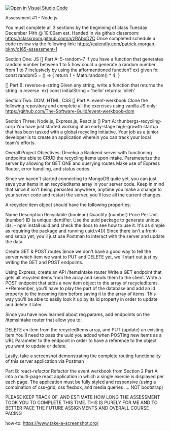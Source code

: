 [![Open in Visual Studio Code](https://classroom.github.com/assets/open-in-vscode-f059dc9a6f8d3a56e377f745f24479a46679e63a5d9fe6f495e02850cd0d8118.svg)](https://classroom.github.com/online_ide?assignment_repo_id=6569459&assignment_repo_type=AssignmentRepo)

Assessment #1 - Node.js

You must complete all 3 sections by the beginning of class Tuesday  
December 14th @ 10:00am est. Handed in via github classroom: https://classroom.github.com/a/zRAboD7C
Once completed schedule a code review via the following link: https://calendly.com/patrick-morgan-bkny/c165-assessment-1

Section One: JS
[] Part A: 5-random-7
  If you have a function that generates random number between 1 to 5 
  how could u generate a random number from 1 to 7 inclusively by using 
  the afformentioned function?
  ex) given fx: 
  const random5 = () => {
    return 1 + Math.random() * 4;
  }
  
[] Part B: reverse-a-string
   Given any string, write a function that returns the string in reverse.
   ex) 
   const initialString = 'hello' returns: 'olleh'
  
  
Section Two: DOM, HTML, CSS
[] Part A: event-werkbook
   Clone the following repository and complete all the exercises using vanilla 
   JS only: https://github.com/The-Software-Guild/event-werkbook-dom
  
Section Three: Node.js, Express.js, React.js
[] Part A: thunbergs-recycling-corp
   You have just started working at an early-stage high-growth startup that has been tasked with a global recycling initiative. 
   Your job as a junior developer is to create an application wherein you can track your local team's efforts.
  
  Overall Project Objectives:
  Develop a Backend server with functioning endpoints able to CRUD the recycling items upon intake.
  Parameterize the server by allowing for GET ONE and querying routes
  Make use of Express Router, error handling, and status codes
  
  Since we haven't started connecting to MongoDB quite yet, you can just save your items in an recycledItems 
  array in your server code. Keep in mind that since it isn't being persisted anywhere, anytime you make a change 
  to your server code and restart the server, you'll lose all the current changes.
  
  A recycled item object should have the following properties:
  
  Name
  Description
  Recyclable (boolean)
  Quantity (number)
  Price Per Unit (number)
  ID (a unique identifier. Use the uuid package to generate unique ids. - npm install uuid and check the docs to see how to use it. 
  It's as simple as requiring the package and running uuid.v4())
  Since there isn't a front-end setup yet, you'll just use Postman to interact with the server and update the data.
  
  Create GET & POST routes
  Since we don't have a good way to tell the server which item we want to PUT and DELETE yet, we'll start out just by writing the GET and POST endpoints.
  
  Using Express, create an API  /itemsIntake router
  Write a GET endpoint that gets all recycled items from the array and sends them to the client.
  Write a POST endpoint that adds a new item object to the array of recycledItems.
  **Remember, you'll have to play the part of the database and add an id property to the incoming item before saving it to the array of items. 
  This way you'll be able to easily look it up by its id property in order to update and delete it later.
  
  Since you have now learned about req.params, add endpoints on the /itemsIntake router that allow you to:
  
  DELETE an item from the recycledItems array, and
  PUT (update) an existing item
  You'll need to pass the uuid you added when POSTing new items as a URL Parameter to the endpoint in order to have a reference to the object you want to update or delete.
  
  Lastly, take a screenshot demonstrating the complete routing functionality of this server application via Postman
  
  Part B: react-refactor
  Refactor the event werkbook from Section 2 Part A into a multi-page react application in which a single exercie is displayed per each page.
  The application must be fully styled and responsive (using a combination of css-grid, css flexbox, and media queries .... NOT bootstrap)
  
  PLEASE KEEP TRACK OF, AND ESTIMATE HOW LONG THE ASSESSMENT TOOK YOU TO COMPLETE THIS TIME. 
  THIS IS PURELY FOR ME AND TO BETTER PACE THE FUTURE ASSIGNMENTS AND OVERALL COURSE PACING
  
  how-to:
  https://www.take-a-screenshot.org/
